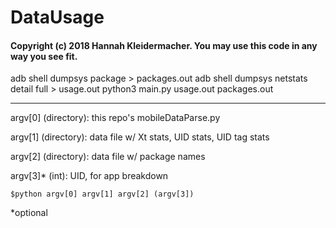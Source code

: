 # DataUsage
#### Copyright (c) 2018 Hannah Kleidermacher. You may use this code in any way you see fit.


adb shell dumpsys package  > packages.out
adb shell dumpsys netstats detail full > usage.out
python3 main.py usage.out packages.out 


--------------------------------------------------
argv[0] (directory): this repo's mobileDataParse.py

argv[1] (directory): data file w/ Xt stats, UID stats, UID tag stats

argv[2] (directory): data file w/ package names

argv[3]* (int): UID, for app breakdown

```
$python argv[0] argv[1] argv[2] (argv[3])
```
*optional

